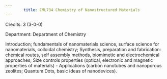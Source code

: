 ```yaml
---
        title: CML734 Chemistry of Nanostructured Materials
---
```

Credits: 3 (3-0-0)

Department: Department of Chemistry

Introduction; fundamentals of nanomaterials science, surface science for nanomaterials, colloidal chemistry; Synthesis, preparation and fabrication: chemical routes, self assembly methods, biomimetic and electrochemical approaches; Size controls properties (optical, electronic and magnetic properties of materials) - Applications (carbon nanotubes and nanoporous zeolites; Quantum Dots, basic ideas of nanodevices).
